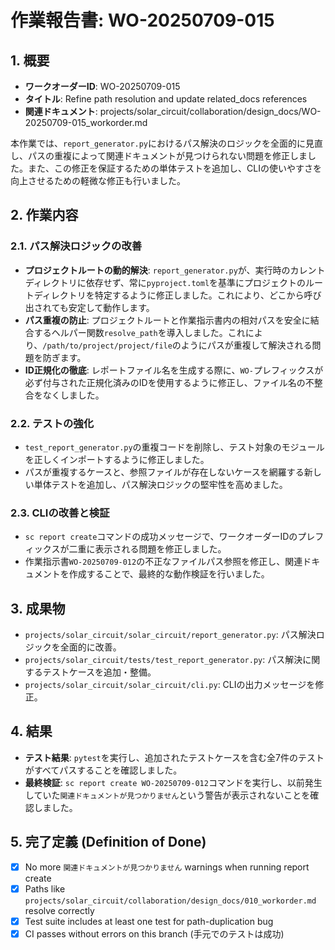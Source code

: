 # 作業報告書: WO-20250709-015

## 1. 概要

- **ワークオーダーID**: WO-20250709-015
- **タイトル**: Refine path resolution and update related_docs references
- **関連ドキュメント**: projects/solar_circuit/collaboration/design_docs/WO-20250709-015_workorder.md

本作業では、`report_generator.py`におけるパス解決のロジックを全面的に見直し、パスの重複によって関連ドキュメントが見つけられない問題を修正しました。また、この修正を保証するための単体テストを追加し、CLIの使いやすさを向上させるための軽微な修正も行いました。

## 2. 作業内容

### 2.1. パス解決ロジックの改善
- **プロジェクトルートの動的解決**: `report_generator.py`が、実行時のカレントディレクトリに依存せず、常に`pyproject.toml`を基準にプロジェクトのルートディレクトリを特定するように修正しました。これにより、どこから呼び出されても安定して動作します。
- **パス重複の防止**: プロジェクトルートと作業指示書内の相対パスを安全に結合するヘルパー関数`resolve_path`を導入しました。これにより、`/path/to/project/project/file`のようにパスが重複して解決される問題を防ぎます。
- **ID正規化の徹底**: レポートファイル名を生成する際に、`WO-`プレフィックスが必ず付与された正規化済みのIDを使用するように修正し、ファイル名の不整合をなくしました。

### 2.2. テストの強化
- `test_report_generator.py`の重複コードを削除し、テスト対象のモジュールを正しくインポートするように修正しました。
- パスが重複するケースと、参照ファイルが存在しないケースを網羅する新しい単体テストを追加し、パス解決ロジックの堅牢性を高めました。

### 2.3. CLIの改善と検証
- `sc report create`コマンドの成功メッセージで、ワークオーダーIDのプレフィックスが二重に表示される問題を修正しました。
- 作業指示書`WO-20250709-012`の不正なファイルパス参照を修正し、関連ドキュメントを作成することで、最終的な動作検証を行いました。

## 3. 成果物

- `projects/solar_circuit/solar_circuit/report_generator.py`: パス解決ロジックを全面的に改善。
- `projects/solar_circuit/tests/test_report_generator.py`: パス解決に関するテストケースを追加・整備。
- `projects/solar_circuit/solar_circuit/cli.py`: CLIの出力メッセージを修正。

## 4. 結果

- **テスト結果**: `pytest`を実行し、追加されたテストケースを含む全7件のテストがすべてパスすることを確認しました。
- **最終検証**: `sc report create WO-20250709-012`コマンドを実行し、以前発生していた`関連ドキュメントが見つかりません`という警告が表示されないことを確認しました。

## 5. 完了定義 (Definition of Done)

- [x] No more `関連ドキュメントが見つかりません` warnings when running report create
- [x] Paths like `projects/solar_circuit/collaboration/design_docs/010_workorder.md` resolve correctly
- [x] Test suite includes at least one test for path-duplication bug
- [x] CI passes without errors on this branch (手元でのテストは成功)
